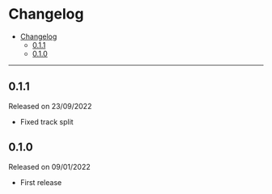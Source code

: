 # Changelog

- [Changelog](#changelog)
  - [0.1.1](#011)
  - [0.1.0](#010)

---

## 0.1.1

Released on 23/09/2022

- Fixed track split

## 0.1.0

Released on 09/01/2022

- First release

